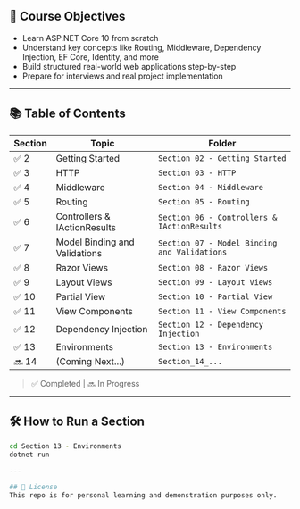 ## 🚀 Course Objectives
- Learn ASP.NET Core 10 from scratch
- Understand key concepts like Routing, Middleware, Dependency Injection, EF Core, Identity, and more
- Build structured real-world web applications step-by-step
- Prepare for interviews and real project implementation

---

## 📚 Table of Contents

| Section | Topic | Folder |
|---------|-------|--------|
| ✅ 2 |  Getting Started | `Section 02 - Getting Started` |
| ✅ 3 | HTTP | `Section 03 - HTTP` |
| ✅ 4 | Middleware | `Section 04 - Middleware` |
| ✅ 5 | Routing | `Section 05 - Routing` |
| ✅ 6 | Controllers & IActionResults | `Section 06 - Controllers & IActionResults` |
| ✅ 7 | Model Binding and Validations | `Section 07 - Model Binding and Validations` |
| ✅ 8 | Razor Views | `Section 08 - Razor Views` |
| ✅ 9 | Layout Views | `Section 09 - Layout Views` |
| ✅ 10 | Partial View | `Section 10 - Partial View` |
| ✅ 11 | View Components | `Section 11 - View Components` |
| ✅ 12 | Dependency Injection | `Section 12 - Dependency Injection` |
| ✅ 13 | Environments | `Section 13 - Environments` |
| 🔜 14 | (Coming Next...) | `Section_14_...` |

> ✅ Completed | 🔜 In Progress

---

## 🛠️ How to Run a Section
```bash
cd Section 13 - Environments
dotnet run

---

## 📜 License
This repo is for personal learning and demonstration purposes only.
